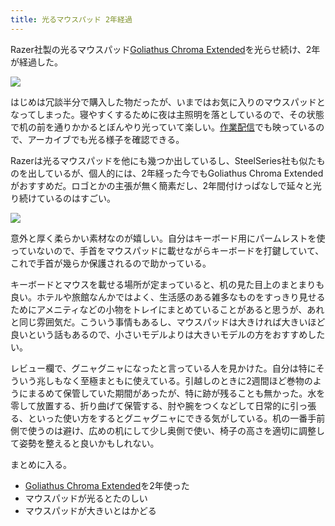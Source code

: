```yaml
---
title: 光るマウスパッド 2年経過
---
```

Razer社製の光るマウスパッド[Goliathus Chroma Extended](https://www.amazon.co.jp/dp/B07JJ4RG2T)を光らせ続け、2年が経過した。

![](https://lh3.googleusercontent.com/docs/AG8NV2atMje3PiSu9wdeD0c4SWxB8G67VwPE9A91NVrtYqTqLh7ja0_6AHwvPzmMd665X8D526XHAW7hdFTCFwnjC2GxxZtT8IoizA6e4ozNopL5FfKIkUf6qDJnQXrySrN0BfjFjRuFJ6ZLuZg-Pwhe71YoYwLA3ptwDEgbyXnmz_Nkd5j86ylz31bKKhVbkVXjo7gB2gHizoJ6rFBY9c2Oqk9ZxXiYSvdrOO22y2NtYoDbjADxg7lT2RmY7OlfGJGcMq20O83H6S7IgJePd0jk0bfIjBDrR9YlRZFSDKC95ih0s_86rKepqF2ykpGyXk6z3-NDnsCcrW84-2TphlktCweL_1nLyJRyGDyLY1hvwwjV3CHIkfBiUYy4qRB7ot28nZ_q7wc05OSO83dgmo61qKifqTgkjFn0hLc6tQRyKstZ_7Rc90zQUWsUpWU7_OfJdymI11R8Y1mUYEMtid8GV1Qx1oQRNBO6bnJL1z84X7kB9aMGvGOClPGHzymq0bwh_BkOJRcgiT6DJ8B-RWKQWzQn2iNIjD0zO4mP2nzA03EA34HYnt1gBS87ENr8U8hEaXwNr98vGU3WrEjqshQD_lZfhHmPQ81A7BM99h8XFAwcKT0JxEI7dDCZjPfFePopN1Rgz0FzHBxKMzNHK6bNypvEzK_UOR2KXWRqvorBRqzftiDo34iFsoPLRaVWnbdVBsxX7k5ZqpFTUVea9wW0LPAPwmBIeaQr55QC-qFkdybxZKkgN_jhccsbJ1bEkDi5VRIgljCUJNVO-nVEr6d_K9iuQvSKRdSo3Z3k5QllNpdlSCKE6yhE3bygJsXAaCTLaHBYYy1jDFK-JGrBgnnxwLQLlhASn-A3W-09oo5JKKKhqlwNBJQoNHKCtBhBZDaC2Kz9BkHmFVb20HO0ZP_udWdzPCBP7A0u4smGKSkcxj69lDRp24crzK66MpVdB1fD1NDtcPilSlNSU1GQLK74envQIrjWKqo80mZWnZidB-qO227J0dQG96qmJ02Hlvtj9KsNwcTHInWhTSHmTCHB-GuQeJkqYKah6bA6-zG9sQU6cqL6LeFfifeZUSASzCs1f2EKseAvY1RIs8-rH7LmmI8xIDr6d-2ava9uDo9zEP0c1sFhEH6tIPWHecgYri61yvU6BANTb2ALTeTlZ9HPeQik7VsX_ErsZg80GhVArP7lF84wI8R2ADHuwYKMzYvUBVCOAl_y6h6VPKMvatzTbZ5RtsETyFyRrCPJBAoN0rLE2zDG)

はじめは冗談半分で購入した物だったが、いまではお気に入りのマウスパッドとなってしまった。寝やすくするために夜は主照明を落としているので、その状態で机の前を通りかかるとぼんやり光っていて楽しい。[作業配信](https://www.youtube.com/c/r7kamura)でも映っているので、アーカイブでも光る様子を確認できる。

Razerは光るマウスパッドを他にも幾つか出しているし、SteelSeries社も似たものを出しているが、個人的には、2年経った今でもGoliathus Chroma Extendedがおすすめだ。ロゴとかの主張が無く簡素だし、2年間付けっぱなしで延々と光り続けているのはすごい。

![](https://lh3.googleusercontent.com/docs/AG8NV2biBgdG941t-_9ZmhUdy1Jdac1_bWUDVnSpxfzvuWvnqCXeemE6ZsN5bJMXb7looCOsJT5-Hj7hskf3iCWThgPs5PJ-ic_zU9KgnjVG4nR0q_RC-_TH7C-f8BuJ3iE0xxQOg-utp5pDHjlU9U60wyFOCqbJdoWKAGDInFpGlvsgFZRUIqBjJZbV5aO4tWKab9GdWHR97TYJYWS1amEdUaeNto9swRxmrojmz_6OzFHJa9c4AoH2cjVb4pLFL_yNJwFdxP5wuiK0jazdPHHEkdW9AbwTMzWu4LW0ord1tQHXoUgw7MiySz77IdBC6jzvDkWOoAiGTiuexT0ci6p8CHDaLP65HfBU-hqwnanjWstW7jd0WE_PlHBV5PvadqmM2IlbGiucIfYCSuMBec6iza7vToizzlBMU7Nfm2JzrPiGJrC-U2CAnKVNcmJLdjw5YYqK4l6RQTD7ArmWzt7HwAk5cO2e5m4x2VZdQLPDVKpwvvLb1nlmlH_ueKlCzpwSvIubCS0XJ1Ep78D3JpV6cPCHL3Qi4ubtdoPWtSJSSU9DCvSo0BzaOQ19WN_NgraQw8B2b2GD5rztpN0kFSnqkikvSjKl8jSdY56tkcm-5t3SOzAq6fJY8g5SATP-1JyvLd1JJwmJBzMqkGxXOVHSXNXNRoSCvogHaS8nsrVP_YDel5QULCiteKEDkSPKGmBVftlpU5I_Om4UAGbrhYphCO0LzpFgy2soL7cCpMcbFpJWjAH8Yo0CB2euPo27vrWFm7s6fiNyt13Dzx28rulAZI8vnSi_tmMqL8DnEgc9a7gWBDaI7ce2lkJXKzFwOqBXyDgfgkzC45UmahHsOB_u6HZWNdKCRcuWq_SFxP11fzaN5B_JbRIB-IX_N8dwuGok1J0G_nmKZcKW0r90fRA0B-GEh71v0tcq6BlhzghY79Lf5n4_13PpTNly-gVQ1x6Anaf-1cWQ6pAnhvarE6203ZEVClGDKp13MKBcmrBXbXASyD4OLITFEfbuTIYslgr54D9ksCPzr73pjaeyhQAvFqsXKm87IeKH0Mxy1QsHmVHk3yWy6xXpGg8pDVjjPXQ744AB_dPxq0z9C8bhsrFYXZ_BetxwC3-WoTNvugMBZDy3025ta9kIP4gU5PL2xm8fWfNwKYV52JVI4Bt-9cs9oeRP9uZSxj71puX9ZAB_NfONweHyfvhagM_5ltxee1BotpEv457wihI41kobEOs2dCd73eBcfZ3WzsM4BtreaJp9nrlE)

意外と厚く柔らかい素材なのが嬉しい。自分はキーボード用にパームレストを使っていないので、手首をマウスパッドに載せながらキーボードを打鍵していて、これで手首が幾らか保護されるので助かっている。

キーボードとマウスを載せる場所が定まっていると、机の見た目上のまとまりも良い。ホテルや旅館なんかではよく、生活感のある雑多なものをすっきり見せるためにアメニティなどの小物をトレイにまとめていることがあると思うが、あれと同じ雰囲気だ。こういう事情もあるし、マウスパッドは大きければ大きいほど良いという話もあるので、小さいモデルよりは大きいモデルの方をおすすめしたい。

レビュー欄で、グニャグニャになったと言っている人を見かけた。自分は特にそういう兆しもなく至極まともに使えている。引越しのときに2週間ほど巻物のようにまるめて保管していた期間があったが、特に跡が残ることも無かった。水を零して放置する、折り曲げて保管する、肘や腕をつくなどして日常的に引っ張る、といった使い方をするとグニャグニャにできる気がしている。机の一番手前側で使うのは避け、広めの机にして少し奥側で使い、椅子の高さを適切に調整して姿勢を整えると良いかもしれない。

まとめに入る。

*   [Goliathus Chroma Extended](https://www.amazon.co.jp/dp/B07JJ4RG2T)を2年使った
*   マウスパッドが光るとたのしい
*   マウスパッドが大きいとはかどる
